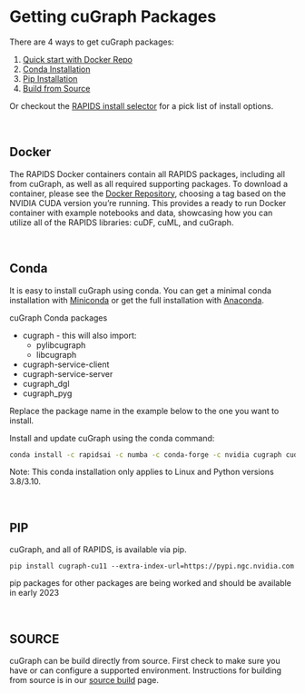 
# Getting cuGraph Packages

There are 4 ways to get cuGraph packages:
1. [Quick start with Docker Repo](#docker)
2. [Conda Installation](#conda)
3. [Pip Installation](#pip)
4. [Build from Source](#SOURCE)

Or checkout the [RAPIDS install selector](https://rapids.ai/start.html) for a pick list of install options.

<br>

## Docker
The RAPIDS Docker containers contain all RAPIDS packages, including all from cuGraph, as well as all required supporting packages.   To download a container, please see the [Docker Repository](https://hub.docker.com/r/rapidsai/rapidsai/), choosing a tag based on the NVIDIA CUDA version you’re running.  This provides a ready to run Docker container with example notebooks and data, showcasing how you can utilize all of the RAPIDS libraries: cuDF, cuML, and cuGraph.

<br>


## Conda
It is easy to install cuGraph using conda. You can get a minimal conda installation with [Miniconda](https://conda.io/miniconda.html) or get the full installation with [Anaconda](https://www.anaconda.com/download).

cuGraph Conda packages
 * cugraph - this will also import:
   * pylibcugraph
   * libcugraph
 * cugraph-service-client
 * cugraph-service-server
 * cugraph_dgl
 * cugraph_pyg

Replace the package name in the example below to the one you want to install.


Install and update cuGraph using the conda command:

```bash
conda install -c rapidsai -c numba -c conda-forge -c nvidia cugraph cudatoolkit=11.8
```

Note: This conda installation only applies to Linux and Python versions 3.8/3.10.

<br>

## PIP
cuGraph, and all of RAPIDS, is available via pip.

```
pip install cugraph-cu11 --extra-index-url=https://pypi.ngc.nvidia.com
```

pip packages for other packages are being worked and should be available in early 2023

<br>

## SOURCE
cuGraph can be build directly from source. First check to make sure you have or can configure a supported environment.
Instructions for building from source is in our [source build](./SOURCEBUILD.md) page.
